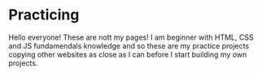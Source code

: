 # Practicing

Hello everyone!
These are nott my pages!
I am beginner with HTML, CSS and JS fundamendals knowledge and so these are my practice projects copying other websites as close as I can before I start building my own projects.
